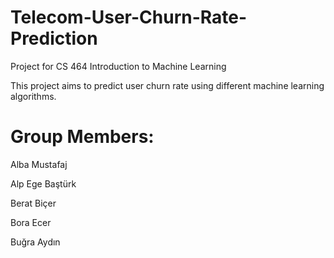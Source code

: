 # Telecom-User-Churn-Rate-Prediction
Project for CS 464 Introduction to Machine Learning

This project aims to predict user churn rate using different machine learning algorithms.

# Group Members:
Alba Mustafaj

Alp Ege Baştürk

Berat Biçer

Bora Ecer

Buğra Aydın
